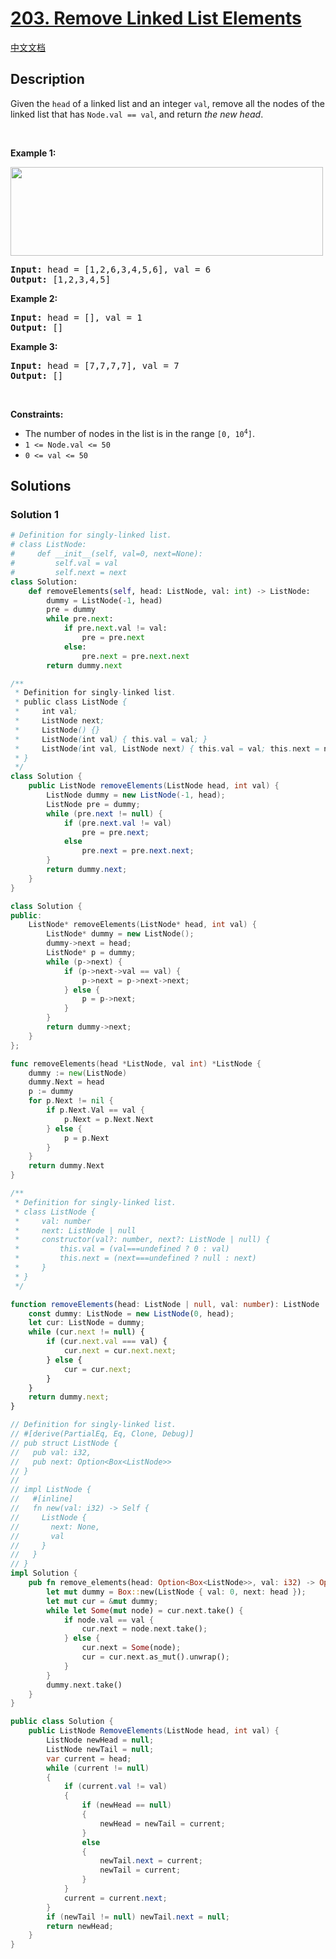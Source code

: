 # [203. Remove Linked List Elements](https://leetcode.com/problems/remove-linked-list-elements)

[中文文档](/solution/0200-0299/0203.Remove%20Linked%20List%20Elements/README.md)

## Description

<p>Given the <code>head</code> of a linked list and an integer <code>val</code>, remove all the nodes of the linked list that has <code>Node.val == val</code>, and return <em>the new head</em>.</p>

<p>&nbsp;</p>
<p><strong class="example">Example 1:</strong></p>
<img alt="" src="https://fastly.jsdelivr.net/gh/doocs/leetcode@main/solution/0200-0299/0203.Remove%20Linked%20List%20Elements/images/removelinked-list.jpg" style="width: 500px; height: 142px;" />
<pre>
<strong>Input:</strong> head = [1,2,6,3,4,5,6], val = 6
<strong>Output:</strong> [1,2,3,4,5]
</pre>

<p><strong class="example">Example 2:</strong></p>

<pre>
<strong>Input:</strong> head = [], val = 1
<strong>Output:</strong> []
</pre>

<p><strong class="example">Example 3:</strong></p>

<pre>
<strong>Input:</strong> head = [7,7,7,7], val = 7
<strong>Output:</strong> []
</pre>

<p>&nbsp;</p>
<p><strong>Constraints:</strong></p>

<ul>
	<li>The number of nodes in the list is in the range <code>[0, 10<sup>4</sup>]</code>.</li>
	<li><code>1 &lt;= Node.val &lt;= 50</code></li>
	<li><code>0 &lt;= val &lt;= 50</code></li>
</ul>

## Solutions

### Solution 1

<!-- tabs:start -->

```python
# Definition for singly-linked list.
# class ListNode:
#     def __init__(self, val=0, next=None):
#         self.val = val
#         self.next = next
class Solution:
    def removeElements(self, head: ListNode, val: int) -> ListNode:
        dummy = ListNode(-1, head)
        pre = dummy
        while pre.next:
            if pre.next.val != val:
                pre = pre.next
            else:
                pre.next = pre.next.next
        return dummy.next
```

```java
/**
 * Definition for singly-linked list.
 * public class ListNode {
 *     int val;
 *     ListNode next;
 *     ListNode() {}
 *     ListNode(int val) { this.val = val; }
 *     ListNode(int val, ListNode next) { this.val = val; this.next = next; }
 * }
 */
class Solution {
    public ListNode removeElements(ListNode head, int val) {
        ListNode dummy = new ListNode(-1, head);
        ListNode pre = dummy;
        while (pre.next != null) {
            if (pre.next.val != val)
                pre = pre.next;
            else
                pre.next = pre.next.next;
        }
        return dummy.next;
    }
}
```

```cpp
class Solution {
public:
    ListNode* removeElements(ListNode* head, int val) {
        ListNode* dummy = new ListNode();
        dummy->next = head;
        ListNode* p = dummy;
        while (p->next) {
            if (p->next->val == val) {
                p->next = p->next->next;
            } else {
                p = p->next;
            }
        }
        return dummy->next;
    }
};
```

```go
func removeElements(head *ListNode, val int) *ListNode {
	dummy := new(ListNode)
	dummy.Next = head
	p := dummy
	for p.Next != nil {
		if p.Next.Val == val {
			p.Next = p.Next.Next
		} else {
			p = p.Next
		}
	}
	return dummy.Next
}
```

```ts
/**
 * Definition for singly-linked list.
 * class ListNode {
 *     val: number
 *     next: ListNode | null
 *     constructor(val?: number, next?: ListNode | null) {
 *         this.val = (val===undefined ? 0 : val)
 *         this.next = (next===undefined ? null : next)
 *     }
 * }
 */

function removeElements(head: ListNode | null, val: number): ListNode | null {
    const dummy: ListNode = new ListNode(0, head);
    let cur: ListNode = dummy;
    while (cur.next != null) {
        if (cur.next.val === val) {
            cur.next = cur.next.next;
        } else {
            cur = cur.next;
        }
    }
    return dummy.next;
}
```

```rust
// Definition for singly-linked list.
// #[derive(PartialEq, Eq, Clone, Debug)]
// pub struct ListNode {
//   pub val: i32,
//   pub next: Option<Box<ListNode>>
// }
//
// impl ListNode {
//   #[inline]
//   fn new(val: i32) -> Self {
//     ListNode {
//       next: None,
//       val
//     }
//   }
// }
impl Solution {
    pub fn remove_elements(head: Option<Box<ListNode>>, val: i32) -> Option<Box<ListNode>> {
        let mut dummy = Box::new(ListNode { val: 0, next: head });
        let mut cur = &mut dummy;
        while let Some(mut node) = cur.next.take() {
            if node.val == val {
                cur.next = node.next.take();
            } else {
                cur.next = Some(node);
                cur = cur.next.as_mut().unwrap();
            }
        }
        dummy.next.take()
    }
}
```

```cs
public class Solution {
    public ListNode RemoveElements(ListNode head, int val) {
        ListNode newHead = null;
        ListNode newTail = null;
        var current = head;
        while (current != null)
        {
            if (current.val != val)
            {
                if (newHead == null)
                {
                    newHead = newTail = current;
                }
                else
                {
                    newTail.next = current;
                    newTail = current;
                }
            }
            current = current.next;
        }
        if (newTail != null) newTail.next = null;
        return newHead;
    }
}
```

<!-- tabs:end -->

<!-- end -->
